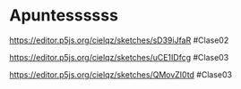 # Apuntessssss

https://editor.p5js.org/cielqz/sketches/sD39iJfaR #Clase02

https://editor.p5js.org/cielqz/sketches/uCE1IDfcg #Clase03

https://editor.p5js.org/cielqz/sketches/QMovZI0td #Clase03
